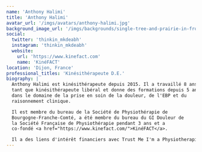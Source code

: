 ```yaml
---
name: 'Anthony Halimi'
title: 'Anthony Halimi'
avatar_url: '/imgs/avatars/anthony-halimi.jpg'
background_image_url: '/imgs/backgrounds/single-tree-and-prairie-in-front-of-massive-mountains.jpg'
social:
  twitter: 'thinkin_mkdeabh'
  instagram: 'thinkin_mkdeabh'
  website:
    url: 'https://www.kinefact.com'
    name: 'KinéFACT'
location: 'Dijon, France'
professional_titles: 'Kinésithérapeute D.E.'
biography: |
  Anthony Halimi est kinésithérapeute depuis 2015. Il a travaillé 8 ans en
  tant que kinésithérapeute libéral et donne des formations depuis 5 ans
  dans le domaine de la prise en soin de la douleur, de l'EBP et du
  raisonnement clinique.

  Il est membre du bureau de la Société de Physiothérapie de
  Bourgogne-Franche-Comté, a été membre du bureau du GI Douleur de
  la Société Française de Physiothérapie pendant 3 ans et a
  co-fondé <a href="https://www.kinefact.com/">KinéFACT</a>.

  Il a des liens d'intérêt financiers avec Trust Me I'm a Physiotherapist et Axomove SA.
---
```

